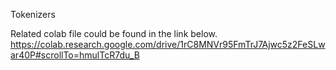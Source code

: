 Tokenizers

Related colab file could be found in the link below. 
https://colab.research.google.com/drive/1rC8MNVr95FmTrJ7Ajwc5z2FeSLwar40P#scrollTo=hmulTcR7du_B
